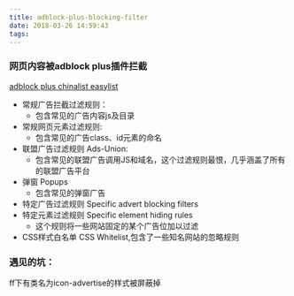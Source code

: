 ```yaml
---
title: adblock-plus-blocking-filter
date: 2018-03-26 14:59:43
tags:
---
```

### 网页内容被adblock plus插件拦截

[adblock plus chinalist easylist](https://easylist-downloads.adblockplus.org/easylistchina+easylist.txt)

- 常规广告拦截过滤规则：
  - 包含常见的广告内容js及目录
- 常规网页元素过滤规则:
  - 包含常见的广告class、id元素的命名
- 联盟广告过滤规则 Ads-Union:
  - 包含常见的联盟广告调用JS和域名，这个过滤规则最恨，几乎涵盖了所有的联盟广告平台
- 弹窗 Popups
  - 包含常见的弹窗广告
- 特定广告过滤规则 Specific advert blocking filters
- 特定元素过滤规则 Specific element hiding rules
  - 这个规则将一些网站固定的某个广告位加以过滤
- CSS样式白名单 CSS Whitelist,包含了一些知名网站的忽略规则

### 遇见的坑：

ff下有类名为icon-advertise的样式被屏蔽掉